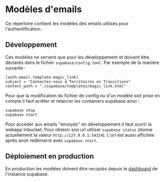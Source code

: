 # Modèles d'emails

Ce répertoire contient les modèles des emails utilisés pour l'authentification.

## Développement

Ces modèles ne servent que pour les développement et doivent être déclarés dans le fichier `supabase/config.toml`. Par exemple de la manière suivante :
```
[auth.email.template.magic_link]
subject = "Connectez-vous à Territoires en Transitions"
content_path = "./supabase/templates/magic_link.html"
```

Pour que la modification du fichier de config ou d'un modèle soit prise en compte il faut arrêter et relancer les containers supabase ainsi :

```
supabase stop
supabase start
```

Pour accéder aux emails "envoyés" en développement il faut ouvrir la webapp Inbucket.
Pour obtenir son url utiliser `supabase status` (donne actuellement la valeur `http://127.0.0.1:54324`). L'url est aussi affichée après avoir redémarré avec `supabase start`.

## Déploiement en production

En production les modèles doivent être recopiés depuis le [dashboard](https://supabase.com/dashboard/projects) de l'instance supabase.
